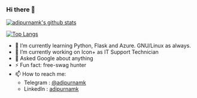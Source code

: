 ### Hi there 👋

<!--
**adipurnamk/adipurnamk** is a ✨ _special_ ✨ repository because its `README.md` (this file) appears on your GitHub profile.

Here are some ideas to get you started:

- 👯 I’m looking to collaborate on ...
- 🤔 I’m looking for help with ...
- 😄 Pronouns: ...

-->

[![adipurnamk's github stats](https://github-readme-stats.vercel.app/api?username=adipurnamk&count_private=true&show_icons=true)](https://github.com/anuraghazra/github-readme-stats)
<!-- [![adipurnamk's wakatime stats](https://github-readme-stats.vercel.app/api/wakatime?username=adipurnamk)](https://github.com/anuraghazra/github-readme-stats) -->
[![Top Langs](https://github-readme-stats.vercel.app/api/top-langs/?username=adipurnamk&layout=compact)](https://github.com/anuraghazra/github-readme-stats)

- 🌱 I’m currently learning Python, Flask and Azure. GNU/Linux as always.
- 🔭 I’m currently working on Icon+ as IT Support Technician
- 💬 Asked Google about anything
- ⚡ Fun fact: free-swag hunter
- 📫 How to reach me: 
  - Telegram : [@adipurnamk](https://t.me/adipurnamk)
  - LinkedIn : [adipurnamk](https://www.linkedin.com/in/adipurnamk/)
  
<!--
github readme stats
Credit: https://github.com/anuraghazra/github-readme-stats#github-stats-card
-->
